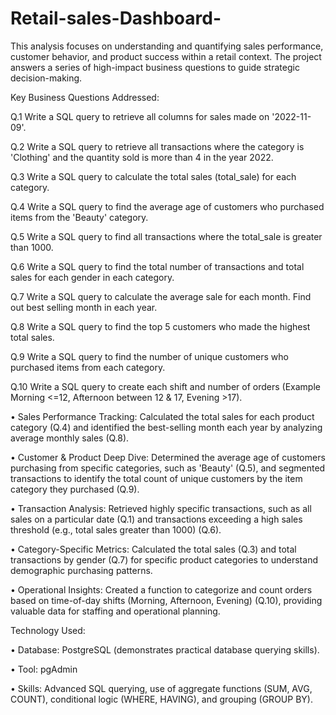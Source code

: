 # Retail-sales-Dashboard-
This analysis focuses on understanding and quantifying sales performance, customer behavior, and product success within a retail context. The project answers a series of high-impact business questions to guide strategic decision-making.

Key Business Questions Addressed:

Q.1 Write a SQL query to retrieve all columns for sales made on '2022-11-09'.

Q.2 Write a SQL query to retrieve all transactions where the category is 'Clothing' and the quantity sold is more than 4 in the year 2022.

Q.3 Write a SQL query to calculate the total sales (total_sale) for each category.

Q.4 Write a SQL query to find the average age of customers who purchased items from the 'Beauty' category.

Q.5 Write a SQL query to find all transactions where the total_sale is greater than 1000.

Q.6 Write a SQL query to find the total number of transactions and total sales for each gender in each category.

Q.7 Write a SQL query to calculate the average sale for each month. Find out best selling month in each year.

Q.8 Write a SQL query to find the top 5 customers who made the highest total sales.

Q.9 Write a SQL query to find the number of unique customers who purchased items from each category.

Q.10 Write a SQL query to create each shift and number of orders (Example Morning <=12, Afternoon between 12 & 17, Evening >17).


•	Sales Performance Tracking: Calculated the total sales for each product category (Q.4) and identified the best-selling month each year by analyzing average monthly sales (Q.8).

•	Customer & Product Deep Dive: Determined the average age of customers purchasing from specific categories, such as 'Beauty' (Q.5), and segmented transactions to identify the total count of unique customers by the item category they purchased (Q.9).

•	Transaction Analysis: Retrieved highly specific transactions, such as all sales on a particular date (Q.1) and transactions exceeding a high sales threshold (e.g., total sales greater than 1000) (Q.6).

•	Category-Specific Metrics: Calculated the total sales (Q.3) and total transactions by gender (Q.7) for specific product categories to understand demographic purchasing patterns.

•	Operational Insights: Created a function to categorize and count orders based on time-of-day shifts (Morning, Afternoon, Evening) (Q.10), providing valuable data for staffing and operational planning.

Technology Used:

•	Database: PostgreSQL (demonstrates practical database querying skills).

•	Tool: pgAdmin

•	Skills: Advanced SQL querying, use of aggregate functions (SUM, AVG, COUNT), conditional logic (WHERE, HAVING), and grouping (GROUP BY).


